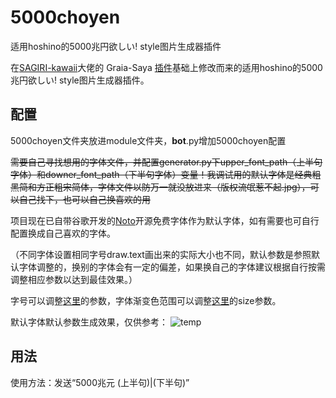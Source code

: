 # 5000choyen
适用hoshino的5000兆円欲しい! style图片生成器插件

在[SAGIRI-kawaii](https://github.com/SAGIRI-kawaii)大佬的 Graia-Saya [插件](https://github.com/SAGIRI-kawaii/saya_plugins_collection/tree/master/modules/5000zhao)基础上修改而来的适用hoshino的5000兆円欲しい! style图片生成器插件。

## 配置

5000choyen文件夹放进module文件夹，__bot__.py增加5000choyen配置

~~需要自己寻找想用的字体文件，并配置generator.py下upper_font_path（上半句字体）和downer_font_path（下半句字体）变量！我调试用的默认字体是经典粗黑简和方正粗宋简体，字体文件以防万一就没放进来（版权流氓惹不起.jpg），可以自己找下，也可以自己换喜欢的用~~

项目现在已自带谷歌开发的[Noto](https://www.google.com/get/noto/)开源免费字体作为默认字体，如有需要也可自行配置换成自己喜欢的字体。

（不同字体设置相同字号draw.text画出来的实际大小也不同，默认参数是参照默认字体调整的，换别的字体会有一定的偏差，如果换自己的字体建议根据自行按需调整相应参数以达到最佳效果。）

字号可以调整[这里](https://github.com/pcrbot/5000choyen/blob/b603868178d727f5c3d2dff716642326cba04af9/generator.py#L133)的参数，字体渐变色范围可以调整[这里](https://github.com/pcrbot/5000choyen/blob/9ced92cb045dc4c132c7e9ee1c0f65345adda459/generator.py#L63)的size参数。

默认字体默认参数生成效果，仅供参考：
![temp](https://user-images.githubusercontent.com/55473115/129829256-da258563-23c9-4aa9-9ba2-0a76f6a445be.png)

## 用法

使用方法：发送“5000兆元 (上半句)|(下半句)”
